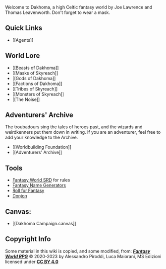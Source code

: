 Welcome to Dakhoma, a high Celtic fantasy world by Joe Lawrence and Thomas Leavenworth. Don't forget to wear a mask.

## Quick Links
- [[Agents]]
## World Lore
- [[Beasts of Dakhoma]]
- [[Masks of Skyreach]] 
- [[Gods of Dakhoma]]
- [[Factions of Dakhoma]]
- [[Tribes of Skyreach]]
- [[Monsters of Skyreach]]
- [[The Noise]]


## Adventurers' Archive
The troubadours sing the tales of heroes past, and the wizards and weirdkenners put them down in writing. If you are an adventurer, feel free to add your knowledge to the Archive.
- [[Worldbuilding Foundation]]
- [[Adventurers' Archive]]

## Tools
- [Fantasy World SRD](https://fantasyworldrpg.com/) for rules
- [Fantasy Name Generators](https://www.fantasynamegenerators.com/)
- [Roll for Fantasy](https://rollforfantasy.com/)
- [Donjon](https://donjon.bin.sh/)

## Canvas:
- [[Dakhoma Campaign.canvas]]

## Copyright Info
Some material in this wiki is copied, and some modified, from:
_**[Fantasy World RPG](https://fantasyworldrpg.com/)**_ © 2020-2023
by Alessandro Piroddi, Luca Maiorani, MS Edizioni
licensed under [**CC BY 4.0**](http://creativecommons.org/licenses/by/4.0/?ref=chooser-v1)

